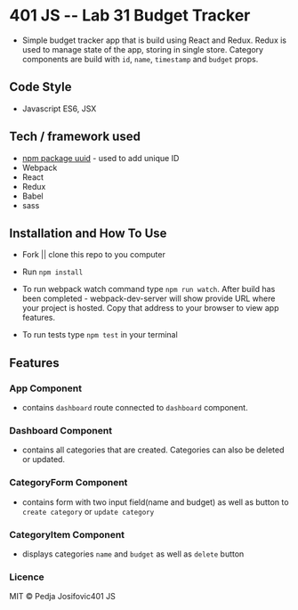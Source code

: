 401 JS --  Lab 31 Budget Tracker
===

* Simple budget tracker app that is build using React and Redux. Redux is used to manage state of the app, storing in single store. Category components are build with `id`, `name`, `timestamp` and `budget` props. 

## Code Style
* Javascript ES6, JSX


## Tech / framework used

* [npm package uuid](https://www.npmjs.com/package/uuid) - used to add unique ID
* Webpack
* React
* Redux
* Babel
* sass

## Installation and How To Use

  * Fork || clone this repo to you computer

  * Run `npm install`

  * To run webpack watch command type `npm run watch`. After build has been completed - webpack-dev-server will show provide URL where your project is hosted. Copy that address to your browser to view app features.
  
  * To run tests type `npm test` in your terminal 

## Features

### App Component
* contains `dashboard` route connected to `dashboard` component.

### Dashboard Component
* contains all categories that are created. Categories can also be deleted or updated. 

### CategoryForm Component
* contains form with two input field(name and budget) as well as button to `create category` or `update category`

### CategoryItem Component
* displays categories `name` and `budget` as well as `delete` button

### Licence
MIT © Pedja Josifovic401 JS 
